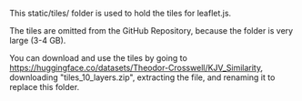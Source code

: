 This static/tiles/ folder is used to hold the tiles for leaflet.js.

The tiles are omitted from the GitHub Repository, because the folder is very large (3-4 GB).

You can download and use the tiles by going to https://huggingface.co/datasets/Theodor-Crosswell/KJV_Similarity,
downloading "tiles_10_layers.zip", extracting the file, and renaming it to replace this folder.
